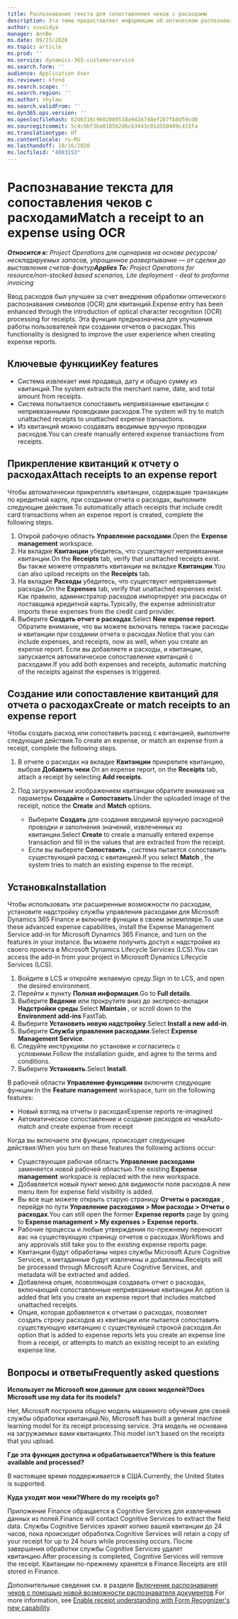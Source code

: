 ```yaml
---
title: Распознавание текста для сопоставления чеков с расходами
description: Эта тема предоставляет информацию об оптическом распознавании символов (OCR) для квитанций.
author: suvaidya
manager: AnnBe
ms.date: 09/23/2020
ms.topic: article
ms.prod: ''
ms.service: dynamics-365-customerservice
ms.search.form: ''
audience: Application User
ms.reviewer: kfend
ms.search.scope: ''
ms.search.region: ''
ms.author: shylaw
ms.search.validFrom: ''
ms.dyn365.ops.version: ''
ms.openlocfilehash: 62d6316c9602089518a94267d8ef2b7fb8d59cd0
ms.sourcegitcommit: 5c4c9bf3ba018562d6cb3443c01d550489c415fa
ms.translationtype: HT
ms.contentlocale: ru-RU
ms.lasthandoff: 10/16/2020
ms.locfileid: "4083153"
---
```

# <a name="match-a-receipt-to-an-expense-using-ocr"></a><span data-ttu-id="db33b-103">Распознавание текста для сопоставления чеков с расходами</span><span class="sxs-lookup"><span data-stu-id="db33b-103">Match a receipt to an expense using OCR</span></span>

<span data-ttu-id="db33b-104">_**Относится к:** Project Operations для сценариев на основе ресурсов/нескладируемых запасов, упрощенное развертывание — от сделки до выставления счетов-фактур_</span><span class="sxs-lookup"><span data-stu-id="db33b-104">_**Applies To:** Project Operations for resource/non-stocked based scenarios, Lite deployment - deal to proforma invoicing_</span></span>

<span data-ttu-id="db33b-105">Ввод расходов был улучшен за счет внедрения обработки оптического распознавания символов (OCR) для квитанций.</span><span class="sxs-lookup"><span data-stu-id="db33b-105">Expense entry has been enhanced through the introduction of optical character recognition (OCR) processing for receipts.</span></span> <span data-ttu-id="db33b-106">Эта функция предназначена для улучшения работы пользователей при создании отчетов о расходах.</span><span class="sxs-lookup"><span data-stu-id="db33b-106">This functionality is designed to improve the user experience when creating expense reports.</span></span>

## <a name="key-features"></a><span data-ttu-id="db33b-107">Ключевые функции</span><span class="sxs-lookup"><span data-stu-id="db33b-107">Key features</span></span>

- <span data-ttu-id="db33b-108">Система извлекает имя продавца, дату и общую сумму из квитанций.</span><span class="sxs-lookup"><span data-stu-id="db33b-108">The system extracts the merchant name, date, and total amount from receipts.</span></span>
- <span data-ttu-id="db33b-109">Система попытается сопоставить непривязанные квитанции с непривязанными проводками расходов.</span><span class="sxs-lookup"><span data-stu-id="db33b-109">The system will try to match unattached receipts to unattached expense transactions.</span></span>
- <span data-ttu-id="db33b-110">Из квитанций можно создавать вводимые вручную проводки расходов.</span><span class="sxs-lookup"><span data-stu-id="db33b-110">You can create manually entered expense transactions from receipts.</span></span>

## <a name="attach-receipts-to-an-expense-report"></a><span data-ttu-id="db33b-111">Прикрепление квитанций к отчету о расходах</span><span class="sxs-lookup"><span data-stu-id="db33b-111">Attach receipts to an expense report</span></span>

<span data-ttu-id="db33b-112">Чтобы автоматически прикреплять квитанции, содержащие транзакции по кредитной карте, при создании отчета о расходах, выполните следующие действия.</span><span class="sxs-lookup"><span data-stu-id="db33b-112">To automatically attach receipts that include credit card transactions when an expense report is created, complete the following steps.</span></span>

  1. <span data-ttu-id="db33b-113">Открой рабочую область **Управление расходами**.</span><span class="sxs-lookup"><span data-stu-id="db33b-113">Open the **Expense management** workspace.</span></span>
  2. <span data-ttu-id="db33b-114">На вкладке **Квитанции** убедитесь, что существуют непривязанные квитанции.</span><span class="sxs-lookup"><span data-stu-id="db33b-114">On the **Receipts** tab, verify that unattached receipts exist.</span></span> <span data-ttu-id="db33b-115">Вы также можете отправлять квитанции на вкладке **Квитанции**.</span><span class="sxs-lookup"><span data-stu-id="db33b-115">You can also upload receipts on the **Receipts** tab.</span></span>
  3. <span data-ttu-id="db33b-116">На вкладке **Расходы** убедитесь, что существуют непривязанные расходы.</span><span class="sxs-lookup"><span data-stu-id="db33b-116">On the **Expenses** tab, verify that unattached expenses exist.</span></span> <span data-ttu-id="db33b-117">Как правило, администратор расходов импортирует эти расходы от поставщика кредитной карты.</span><span class="sxs-lookup"><span data-stu-id="db33b-117">Typically, the expense administrator imports these expenses from the credit card provider.</span></span>
  4. <span data-ttu-id="db33b-118">Выберите **Создать отчет о расходах**.</span><span class="sxs-lookup"><span data-stu-id="db33b-118">Select **New expense report**.</span></span> <span data-ttu-id="db33b-119">Обратите внимание, что вы можете включать теперь также расходы и квитанции при создании отчета о расходах.</span><span class="sxs-lookup"><span data-stu-id="db33b-119">Notice that you can include expenses, and receipts, now as well, when you create an expense report.</span></span> <span data-ttu-id="db33b-120">Если вы добавляете и расходы, и квитанции, запускается автоматическое сопоставление квитанций с расходами.</span><span class="sxs-lookup"><span data-stu-id="db33b-120">If you add both expenses and receipts, automatic matching of the receipts against the expenses is triggered.</span></span>

## <a name="create-or-match-receipts-to-an-expense-report"></a><span data-ttu-id="db33b-121">Создание или сопоставление квитанций для отчета о расходах</span><span class="sxs-lookup"><span data-stu-id="db33b-121">Create or match receipts to an expense report</span></span>
<span data-ttu-id="db33b-122">Чтобы создать расход или сопоставить расход с квитанцией, выполните следующие действия.</span><span class="sxs-lookup"><span data-stu-id="db33b-122">To create an expense, or match an expense from a receipt, complete the following steps.</span></span>

  1. <span data-ttu-id="db33b-123">В отчете о расходах на вкладке **Квитанции** прикрепите квитанцию, выбрав **Добавить чеки**.</span><span class="sxs-lookup"><span data-stu-id="db33b-123">On an expense report, on the **Receipts** tab, attach a receipt by selecting **Add receipts**.</span></span>
  2. <span data-ttu-id="db33b-124">Под загруженным изображением квитанции обратите внимание на параметры **Создайте** и **Сопоставить**.</span><span class="sxs-lookup"><span data-stu-id="db33b-124">Under the uploaded image of the receipt, notice the **Create** and **Match** options.</span></span>

      - <span data-ttu-id="db33b-125">Выберите **Создать** для создания вводимой вручную расходной проводки и заполнения значений, извлеченных из квитанции.</span><span class="sxs-lookup"><span data-stu-id="db33b-125">Select **Create** to create a manually entered expense transaction and fill in the values that are extracted from the receipt.</span></span>
      - <span data-ttu-id="db33b-126">Если вы выберете **Сопоставить** , система пытается сопоставить существующий расход с квитанцией.</span><span class="sxs-lookup"><span data-stu-id="db33b-126">If you select **Match** , the system tries to match an existing expense to the receipt.</span></span>

## <a name="installation"></a><span data-ttu-id="db33b-127">Установка</span><span class="sxs-lookup"><span data-stu-id="db33b-127">Installation</span></span>

<span data-ttu-id="db33b-128">Чтобы использовать эти расширенные возможности по расходам, установите надстройку службы управления расходами для Microsoft Dynamics 365 Finance и включите функции в своем экземпляре.</span><span class="sxs-lookup"><span data-stu-id="db33b-128">To use these advanced expense capabilities, install the Expense Management Service add-in for Microsoft Dynamics 365 Finance, and turn on the features in your instance.</span></span> <span data-ttu-id="db33b-129">Вы можете получить доступ к надстройке из своего проекта в Microsoft Dynamics Lifecycle Services (LCS).</span><span class="sxs-lookup"><span data-stu-id="db33b-129">You can access the add-in from your project in Microsoft Dynamics Lifecycle Services (LCS).</span></span>

1. <span data-ttu-id="db33b-130">Войдите в LCS и откройте желаемую среду.</span><span class="sxs-lookup"><span data-stu-id="db33b-130">Sign in to LCS, and open the desired environment.</span></span>
2. <span data-ttu-id="db33b-131">Перейти к пункту **Полная информация**.</span><span class="sxs-lookup"><span data-stu-id="db33b-131">Go to **Full details**.</span></span>
3. <span data-ttu-id="db33b-132">Выберите **Ведение** или прокрутите вниз до экспресс-вкладки **Надстройки среды**.</span><span class="sxs-lookup"><span data-stu-id="db33b-132">Select **Maintain** , or scroll down to the **Environment add-ins** FastTab.</span></span>
4. <span data-ttu-id="db33b-133">Выберите **Установить новую надстройку**.</span><span class="sxs-lookup"><span data-stu-id="db33b-133">Select **Install a new add-in**.</span></span>
5. <span data-ttu-id="db33b-134">Выберите **Служба управления расходами**.</span><span class="sxs-lookup"><span data-stu-id="db33b-134">Select **Expense Management Service**.</span></span>
6. <span data-ttu-id="db33b-135">Следуйте инструкциям по установке и согласитесь с условиями.</span><span class="sxs-lookup"><span data-stu-id="db33b-135">Follow the installation guide, and agree to the terms and conditions.</span></span>
7. <span data-ttu-id="db33b-136">Выберите **Установить**.</span><span class="sxs-lookup"><span data-stu-id="db33b-136">Select **Install**.</span></span>

<span data-ttu-id="db33b-137">В рабочей области **Управление функциями** включите следующие функции:</span><span class="sxs-lookup"><span data-stu-id="db33b-137">In the **Feature management** workspace, turn on the following features:</span></span>

- <span data-ttu-id="db33b-138">Новый взгляд на отчеты о расходах</span><span class="sxs-lookup"><span data-stu-id="db33b-138">Expense reports re-imagined</span></span>
- <span data-ttu-id="db33b-139">Автоматическое сопоставление и создание расходов из чека</span><span class="sxs-lookup"><span data-stu-id="db33b-139">Auto-match and create expense from receipt</span></span>

<span data-ttu-id="db33b-140">Когда вы включаете эти функции, происходят следующие действия:</span><span class="sxs-lookup"><span data-stu-id="db33b-140">When you turn on these features the following actions occur:</span></span>

- <span data-ttu-id="db33b-141">Существующая рабочая область **Управление расходами** заменяется новой рабочей областью.</span><span class="sxs-lookup"><span data-stu-id="db33b-141">The existing **Expense management** workspace is replaced with the new workspace.</span></span>
- <span data-ttu-id="db33b-142">Добавляется новый пункт меню для видимости поля расходов.</span><span class="sxs-lookup"><span data-stu-id="db33b-142">A new menu item for expense field visibility is added.</span></span>
- <span data-ttu-id="db33b-143">Вы все еще можете открыть старую страницу **Отчеты о расходах** , перейдя по пути **Управление расходами > Мои расходы > Отчеты о расходах**.</span><span class="sxs-lookup"><span data-stu-id="db33b-143">You can still open the former **Expense reports** page by going to **Expense management > My expenses > Expense reports**.</span></span>
- <span data-ttu-id="db33b-144">Рабочие процессы и любые утверждения по-прежнему переносят вас на существующую страницу отчетов о расходах.</span><span class="sxs-lookup"><span data-stu-id="db33b-144">Workflows and any approvals still take you to the existing expense reports page.</span></span>
- <span data-ttu-id="db33b-145">Квитанции будут обработаны через службы Microsoft Azure Cognitive Services, и метаданные будут извлечены и добавлены.</span><span class="sxs-lookup"><span data-stu-id="db33b-145">Receipts will be processed through Microsoft Azure Cognitive Services, and metadata will be extracted and added.</span></span>
- <span data-ttu-id="db33b-146">Добавлена опция, позволяющая создавать отчет о расходах, включающий сопоставленные непривязанные квитанции.</span><span class="sxs-lookup"><span data-stu-id="db33b-146">An option is added that lets you create an expense report that includes matched unattached receipts.</span></span>
- <span data-ttu-id="db33b-147">Опция, которая добавляется к отчетам о расходах, позволяет создать строку расходов из квитанции или пытается сопоставить существующую квитанцию с существующей строкой расходов.</span><span class="sxs-lookup"><span data-stu-id="db33b-147">An option that is added to expense reports lets you create an expense line from a receipt, or attempts to match an existing receipt to an existing expense line.</span></span>

## <a name="frequently-asked-questions"></a><span data-ttu-id="db33b-148">Вопросы и ответы</span><span class="sxs-lookup"><span data-stu-id="db33b-148">Frequently asked questions</span></span>

<span data-ttu-id="db33b-149">**Использует ли Microsoft мои данные для своих моделей?**</span><span class="sxs-lookup"><span data-stu-id="db33b-149">**Does Microsoft use my data for its models?**</span></span>

<span data-ttu-id="db33b-150">Нет, Microsoft построила общую модель машинного обучения для своей службы обработки квитанций.</span><span class="sxs-lookup"><span data-stu-id="db33b-150">No, Microsoft has built a general machine learning model for its receipt processing service.</span></span> <span data-ttu-id="db33b-151">Эта модель не основана на загружаемых вами квитанциях.</span><span class="sxs-lookup"><span data-stu-id="db33b-151">This model isn't based on the receipts that you upload.</span></span>

<span data-ttu-id="db33b-152">**Где эта функция доступна и обрабатывается?**</span><span class="sxs-lookup"><span data-stu-id="db33b-152">**Where is this feature available and processed?**</span></span>

<span data-ttu-id="db33b-153">В настоящее время поддерживается в США.</span><span class="sxs-lookup"><span data-stu-id="db33b-153">Currently, the United States is supported.</span></span>

<span data-ttu-id="db33b-154">**Куда уходят мои чеки?**</span><span class="sxs-lookup"><span data-stu-id="db33b-154">**Where do my receipts go?**</span></span>

<span data-ttu-id="db33b-155">Приложение Finance обращается в Cognitive Services для извлечения данных из полей.</span><span class="sxs-lookup"><span data-stu-id="db33b-155">Finance will contact Cognitive Services to extract the field data.</span></span> <span data-ttu-id="db33b-156">Службы Cognitive Services хранят копию вашей квитанции до 24 часов, пока происходит обработка.</span><span class="sxs-lookup"><span data-stu-id="db33b-156">Cognitive Services will retain a copy of your receipt for up to 24 hours while processing occurs.</span></span> <span data-ttu-id="db33b-157">После завершения обработки службы Cognitive Services удалят квитанцию.</span><span class="sxs-lookup"><span data-stu-id="db33b-157">After processing is completed, Cognitive Services will remove the receipt.</span></span> <span data-ttu-id="db33b-158">Квитанции по-прежнему хранятся в Finance.</span><span class="sxs-lookup"><span data-stu-id="db33b-158">Receipts are still stored in Finance.</span></span>

<span data-ttu-id="db33b-159">Дополнительные сведения см. в разделе [Включение распознавания чеков с помощью новой возможности распознавателя документов](https://azure.microsoft.com/blog/enable-receipt-understanding-with-form-recognizer-s-new-capability/).</span><span class="sxs-lookup"><span data-stu-id="db33b-159">For more information, see [Enable receipt understanding with Form Recognizer's new capability](https://azure.microsoft.com/blog/enable-receipt-understanding-with-form-recognizer-s-new-capability/).</span></span>
